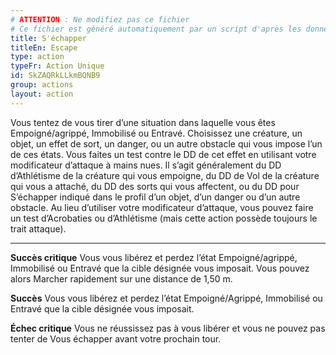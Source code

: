 ```yaml
---
# ATTENTION : Ne modifiez pas ce fichier
# Ce fichier est généré automatiquement par un script d'après les données du module Foundry VTT officiel et de sa traduction
title: S'échapper
titleEn: Escape
type: action
typeFr: Action Unique
id: SkZAQRkLLkmBQNB9
group: actions
layout: action
---
```

<p><span>Vous tentez de vous tirer d’une situation dans laquelle vous êtes <a class="entity-link" draggable="true" data-pack="pf2e.conditionitems" data-id="kWc1fhmv9LBiTuei">Empoigné/agrippé</a>, <a class="entity-link" draggable="true" data-pack="pf2e.conditionitems" data-id="eIcWbB5o3pP6OIMe">Immobilisé</a> ou <a class="entity-link" draggable="true" data-pack="pf2e.conditionitems" data-id="VcDeM8A5oI6VqhbM">Entravé</a>. Choisissez une créature, un objet, un effet de sort, un danger, ou un autre obstacle qui vous impose l’un de ces états. Vous faites un test contre le DD de cet effet en utilisant votre modificateur d’attaque à mains nues. Il s’agit généralement du DD d’Athlétisme de la créature qui vous empoigne, du DD de Vol de la créature qui vous a attaché, du DD des sorts qui vous affectent, ou du DD pour S’échapper indiqué dans le profil d’un objet, d’un danger ou d’un autre obstacle. Au lieu d’utiliser votre modificateur d’attaque, vous pouvez faire un test d’Acrobaties ou d’Athlétisme (mais cette action possède toujours le trait attaque).</p><hr><p><strong>Succès critique</strong> Vous vous libérez et perdez l’état Empoigné/agrippé, Immobilisé ou Entravé que la cible désignée vous imposait. Vous pouvez alors Marcher rapidement sur une distance de 1,50 m.</p><p><strong>Succès</strong> Vous vous libérez et perdez l’état Empoigné/Agrippé, Immobilisé ou Entravé que la cible désignée vous imposait.</p><p><strong>Échec critique</strong> Vous ne réussissez pas à vous libérer et vous ne pouvez pas tenter de Vous échapper avant votre prochain tour.</p>
